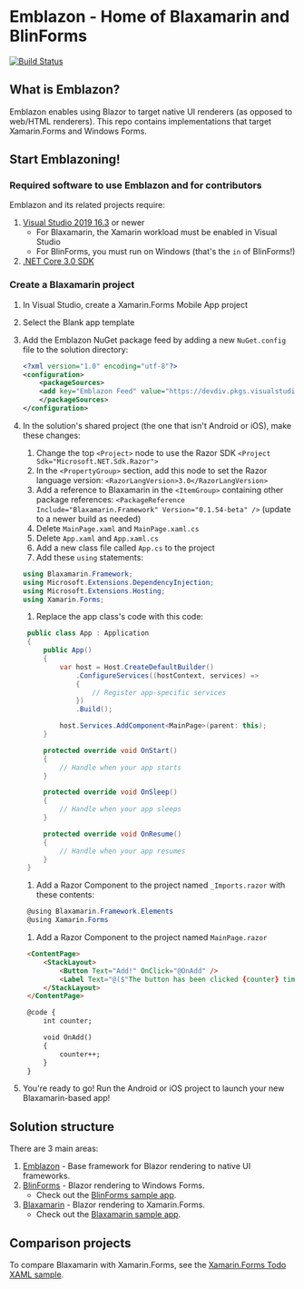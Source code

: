 # Emblazon - Home of Blaxamarin and BlinForms

[![Build Status](https://devdiv.visualstudio.com/Personal/_apis/build/status/xamarin.Emblazon?branchName=master)](https://devdiv.visualstudio.com/Personal/_build/latest?definitionId=12095&branchName=master)

## What is Emblazon?

Emblazon enables using Blazor to target native UI renderers (as opposed to web/HTML renderers). This repo contains implementations that target Xamarin.Forms and Windows Forms.


## Start Emblazoning!

### Required software to use Emblazon and for contributors

Emblazon and its related projects require:

1. [Visual Studio 2019 16.3](https://visualstudio.microsoft.com/vs/) or newer
   * For Blaxamarin, the Xamarin workload must be enabled in Visual Studio
   * For BlinForms, you must run on Windows (that's the `in` of BlinForms!)
2. [.NET Core 3.0 SDK](https://dotnet.microsoft.com/download)


### Create a Blaxamarin project

1. In Visual Studio, create a Xamarin.Forms Mobile App project
1. Select the Blank app template
1. Add the Emblazon NuGet package feed by adding a new `NuGet.config` file to the solution directory:

    ```xml
    <?xml version="1.0" encoding="utf-8"?>
    <configuration>
        <packageSources>
        <add key="Emblazon Feed" value="https://devdiv.pkgs.visualstudio.com/_packaging/Emblazon/nuget/v3/index.json" />
        </packageSources>
    </configuration>
    ```

1. In the solution's shared project (the one that isn't Android or iOS), make these changes:
   1. Change the top `<Project>` node to use the Razor SDK `<Project Sdk="Microsoft.NET.Sdk.Razor">`
   1. In the `<PropertyGroup>` section, add this node to set the Razor language version: `<RazorLangVersion>3.0</RazorLangVersion>`
   1. Add a reference to Blaxamarin in the `<ItemGroup>` containing other package references: `<PackageReference Include="Blaxamarin.Framework" Version="0.1.54-beta" />` (update to a newer build as needed)
   1. Delete `MainPage.xaml` and `MainPage.xaml.cs`
   1. Delete `App.xaml` and `App.xaml.cs`
   1. Add a new class file called `App.cs` to the project
   1. Add these `using` statements:

   ```c#
   using Blaxamarin.Framework;
   using Microsoft.Extensions.DependencyInjection;
   using Microsoft.Extensions.Hosting;
   using Xamarin.Forms;
   ```

   1. Replace the app class's code with this code:

   ```c#
    public class App : Application
    {
        public App()
        {
            var host = Host.CreateDefaultBuilder()
                .ConfigureServices((hostContext, services) =>
                {
                    // Register app-specific services
                })
                .Build();

            host.Services.AddComponent<MainPage>(parent: this);
        }

        protected override void OnStart()
        {
            // Handle when your app starts
        }

        protected override void OnSleep()
        {
            // Handle when your app sleeps
        }

        protected override void OnResume()
        {
            // Handle when your app resumes
        }
    }
   ```

   1. Add a Razor Component to the project named `_Imports.razor` with these contents:

   ```c#
    @using Blaxamarin.Framework.Elements
    @using Xamarin.Forms
   ```

   1. Add a Razor Component to the project named `MainPage.razor`

   ```html
    <ContentPage>
        <StackLayout>
            <Button Text="Add!" OnClick="@OnAdd" />
            <Label Text="@($"The button has been clicked {counter} times!")" />
        </StackLayout>
    </ContentPage>

    @code {
        int counter;

        void OnAdd()
        {
            counter++;
        }
    }
   ```
1. You're ready to go! Run the Android or iOS project to launch your new Blaxamarin-based app!


## Solution structure

There are 3 main areas:

1. [Emblazon](src/Emblazon) - Base framework for Blazor rendering to native UI frameworks.
2. [BlinForms](src/BlinForms.Framework) - Blazor rendering to Windows Forms.
   * Check out the [BlinForms sample app](samples/BlinFormsSample).
3. [Blaxamarin](src/Blaxamarin.Framework) - Blazor rendering to Xamarin.Forms.
   * Check out the [Blaxamarin sample app](samples/BlaxamarinSample).


## Comparison projects

To compare Blaxamarin with Xamarin.Forms, see the [Xamarin.Forms Todo XAML sample](samples/XamarinFormsTodoXaml/XamarinTodoXaml/XamarinTodoXaml).

